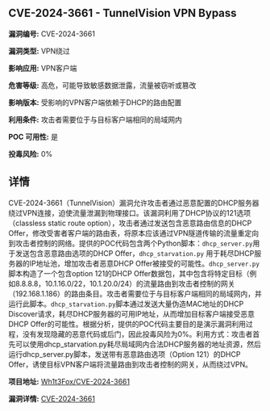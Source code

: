 ## CVE-2024-3661 - TunnelVision VPN Bypass

**漏洞编号:** CVE-2024-3661

**漏洞类型:** VPN绕过

**影响应用:** VPN客户端

**危害等级:** 高危，可能导致敏感数据泄露，流量被窃听或篡改

**影响版本:** 受影响的VPN客户端依赖于DHCP的路由配置

**利用条件:** 攻击者需要位于与目标客户端相同的局域网内

**POC 可用性:** 是

**投毒风险:** 0%

## 详情

CVE-2024-3661（TunnelVision）漏洞允许攻击者通过恶意配置的DHCP服务器绕过VPN连接，迫使流量泄漏到物理接口。该漏洞利用了DHCP协议的121选项（classless static route option），攻击者通过发送包含恶意路由信息的DHCP Offer，修改受害者客户端的路由表，将原本应该通过VPN隧道传输的流量重定向到攻击者控制的网络。提供的POC代码包含两个Python脚本：`dhcp_server.py`用于发送包含恶意路由选项的DHCP Offer，`dhcp_starvation.py` 用于耗尽DHCP服务器的IP地址池，增加攻击者恶意DHCP Offer被接受的可能性。`dhcp_server.py`脚本构造了一个包含option 121的DHCP Offer数据包，其中包含将特定目标（例如8.8.8.8，10.1.16.0/22，10.1.20.0/24）的流量路由到攻击者控制的网关（192.168.1.186）的路由条目。攻击者需要位于与目标客户端相同的局域网内，并运行此脚本。`dhcp_starvation.py`脚本通过发送大量伪造MAC地址的DHCP Discover请求，耗尽DHCP服务器的可用IP地址，从而增加目标客户端接受恶意DHCP Offer的可能性。根据分析，提供的POC代码主要目的是演示漏洞利用过程，没有发现隐藏的恶意代码或后门，因此投毒风险为0%。利用方式：攻击者首先可以使用dhcp_starvation.py耗尽局域网内合法DHCP服务器的地址资源，然后运行dhcp_server.py脚本，发送带有恶意路由选项（Option 121）的DHCP Offer，诱使目标VPN客户端将流量路由到攻击者控制的网关，从而绕过VPN。

**项目地址:** [Wh1t3Fox/CVE-2024-3661](https://github.com/Wh1t3Fox/CVE-2024-3661)

**漏洞详情:** [CVE-2024-3661](https://nvd.nist.gov/vuln/detail/CVE-2024-3661)